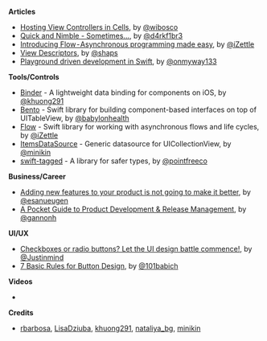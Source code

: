 **Articles**

* [Hosting View Controllers in Cells](http://williamboles.me/hosting-viewcontrollers-in-cells/), by [@wibosco](https://twitter.com/wibosco)
* [Quick and Nimble - Sometimes...](http://drekka.ghost.io/quick-and-nimble-sometimes/), by [@d4rkf1br3](https://twitter.com/d4rkf1br3)
* [Introducing Flow - Asynchronous programming made easy](https://medium.com/izettle-engineering/introducing-flow-42de51988aea), by [@iZettle](https://twitter.com/iZettle)
* [View Descriptors](https://152percent.com/blog/2018/4/16/view-descriptors), by [@shaps](https://twitter.com/shaps)
* [Playground driven development in Swift](https://medium.com/flawless-app-stories/playground-driven-development-in-swift-cf167489fe7b), by [@onmyway133](https://twitter.com/onmyway133)

**Tools/Controls**

* [Binder](https://github.com/khuong291/Binder) - A lightweight data binding for components on iOS, by [@khuong291](https://twitter.com/khuong291)
* [Bento](https://github.com/Babylonpartners/Bento) - Swift library for building component-based interfaces on top of UITableView, by [@babylonhealth](https://twitter.com/babylonhealth)
* [Flow](https://github.com/izettle/Flow) - Swift library for working with asynchronous flows and life cycles, by [@iZettle](https://twitter.com/iZettle)
* [ItemsDataSource](https://github.com/minikin/ItemsDataSource) - Generic datasource for UICollectionView, by [@minikin](https://twitter.com/minikin)
* [swift-tagged](https://github.com/pointfreeco/swift-tagged) - A library for safer types, by [@pointfreeco](https://twitter.com/pointfreeco)

**Business/Career**

* [Adding new features to your product is not going to make it better](https://blog.prototypr.io/adding-new-features-to-your-product-is-not-going-to-make-it-better-449f07ab397e), by [@esanueugen](https://twitter.com/esanueugen)
* [A Pocket Guide to Product Development & Release Management](https://medium.com/productcamp/a-pocket-guide-to-product-development-release-management-b8240a9591a8), by [@gannonh](https://twitter.com/gannonh)

**UI/UX**

* [Checkboxes or radio buttons? Let the UI design battle commence!](https://blog.prototypr.io/checkboxes-or-radio-buttons-let-the-ui-design-battle-commence-b46aea686e23), by [@Justinmind](https://twitter.com/just_in_mind)
* [7 Basic Rules for Button Design](http://babich.biz/7-rules-of-buttons/), by [@101babich](https://twitter.com/101babich)

**Videos**

* 

**Credits**

* [rbarbosa](https://github.com/rbarbosa), [LisaDziuba](https://github.com/lisadziuba), [khuong291](https://github.com/khuong291), [nataliya_bg](https://github.com/nataliq), [minikin](https://github.com/minikin)
